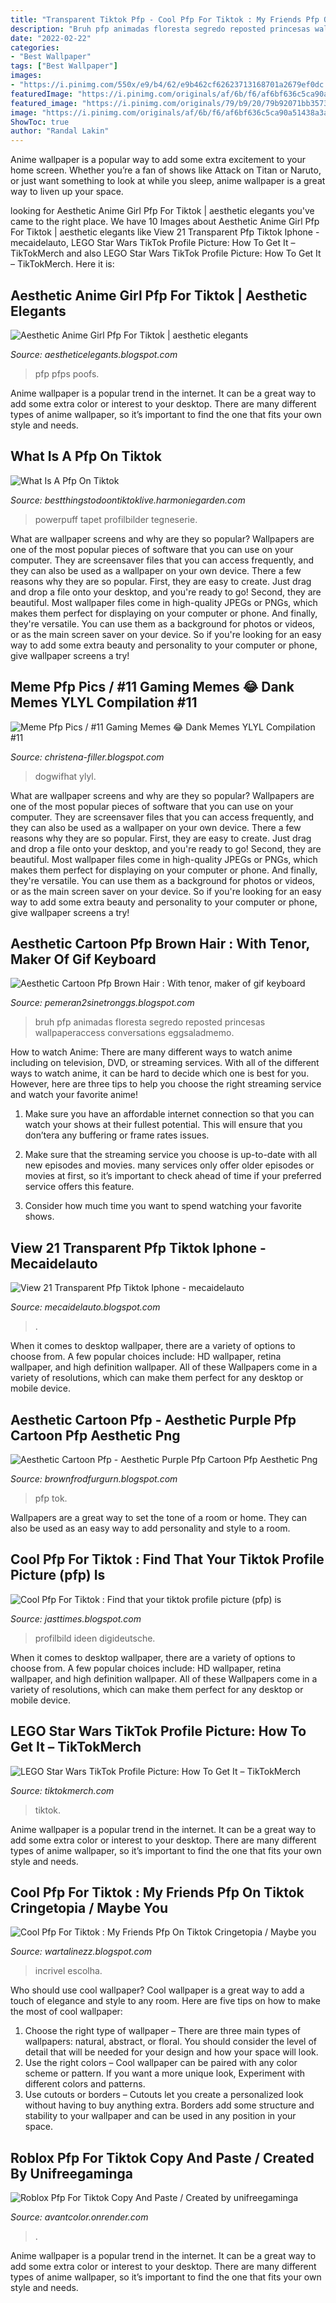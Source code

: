 ```yaml
---
title: "Transparent Tiktok Pfp - Cool Pfp For Tiktok : My Friends Pfp On Tiktok Cringetopia / Maybe You"
description: "Bruh pfp animadas floresta segredo reposted princesas wallpaperaccess conversations eggsaladmemo"
date: "2022-02-22"
categories:
- "Best Wallpaper"
tags: ["Best Wallpaper"]
images:
- "https://i.pinimg.com/550x/e9/b4/62/e9b462cf62623713168701a2679ef0dc.jpg"
featuredImage: "https://i.pinimg.com/originals/af/6b/f6/af6bf636c5ca90a51438a3a099358659.jpg"
featured_image: "https://i.pinimg.com/originals/79/b9/20/79b92071bb35730ea80b304d6d72426d.jpg"
image: "https://i.pinimg.com/originals/af/6b/f6/af6bf636c5ca90a51438a3a099358659.jpg"
ShowToc: true
author: "Randal Lakin"
---
```



Anime wallpaper is a popular way to add some extra excitement to your home screen. Whether you’re a fan of shows like Attack on Titan or Naruto, or just want something to look at while you sleep, anime wallpaper is a great way to liven up your space.

	

		
looking for Aesthetic Anime Girl Pfp For Tiktok | aesthetic elegants you've came to the right place. We have 10 Images about Aesthetic Anime Girl Pfp For Tiktok | aesthetic elegants like View 21 Transparent Pfp Tiktok Iphone - mecaidelauto, LEGO Star Wars TikTok Profile Picture: How To Get It – TikTokMerch and also LEGO Star Wars TikTok Profile Picture: How To Get It – TikTokMerch. Here it is:
		
    
## Aesthetic Anime Girl Pfp For Tiktok | Aesthetic Elegants

<img loading=lazy src="https://i.pinimg.com/474x/df/63/86/df6386e84d3a398f41a39ddb1163ea3c.jpg" onerror="this.onerror=null;this.src='https://tse3.mm.bing.net/th?id=OIP.psCO37pHPtzHNUCabMF9DAAAAA&amp;pid=15.1';" alt="Aesthetic Anime Girl Pfp For Tiktok | aesthetic elegants">

_Source: aestheticelegants.blogspot.com_

>pfp pfps poofs. 

	

Anime wallpaper is a popular trend in the internet. It can be a great way to add some extra color or interest to your desktop. There are many different types of anime wallpaper, so it’s important to find the one that fits your own style and needs.

    
## What Is A Pfp On Tiktok

<img loading=lazy src="https://i.pinimg.com/originals/af/6b/f6/af6bf636c5ca90a51438a3a099358659.jpg" onerror="this.onerror=null;this.src='https://tse1.mm.bing.net/th?id=OIP.cdZFPu-rDuZjD0pi6mBtwQAAAA&amp;pid=15.1';" alt="What Is A Pfp On Tiktok">

_Source: bestthingstodoontiktoklive.harmoniegarden.com_

>powerpuff tapet profilbilder tegneserie. 

	

What are wallpaper screens and why are they so popular?
Wallpapers are one of the most popular pieces of software that you can use on your computer. They are screensaver files that you can access frequently, and they can also be used as a wallpaper on your own device. There a few reasons why they are so popular. First, they are easy to create. Just drag and drop a file onto your desktop, and you're ready to go! Second, they are beautiful. Most wallpaper files come in high-quality JPEGs or PNGs, which makes them perfect for displaying on your computer or phone. And finally, they're versatile. You can use them as a background for photos or videos, or as the main screen saver on your device. So if you're looking for an easy way to add some extra beauty and personality to your computer or phone, give wallpaper screens a try!

    
## Meme Pfp Pics / #11 Gaming Memes 😂 Dank Memes YLYL Compilation #11

<img loading=lazy src="https://pics.astrologymemes.com/my-friend-made-a-pewdiepie-dogwifhat-pfp-67301610.png" onerror="this.onerror=null;this.src='https://tse1.mm.bing.net/th?id=OIP.EbY2vS3nDB0yYfw7rea8-wHaI7&amp;pid=15.1';" alt="Meme Pfp Pics / #11 Gaming Memes 😂 Dank Memes YLYL Compilation #11">

_Source: christena-filler.blogspot.com_

>dogwifhat ylyl. 

	

What are wallpaper screens and why are they so popular?
Wallpapers are one of the most popular pieces of software that you can use on your computer. They are screensaver files that you can access frequently, and they can also be used as a wallpaper on your own device. There a few reasons why they are so popular. First, they are easy to create. Just drag and drop a file onto your desktop, and you're ready to go! Second, they are beautiful. Most wallpaper files come in high-quality JPEGs or PNGs, which makes them perfect for displaying on your computer or phone. And finally, they're versatile. You can use them as a background for photos or videos, or as the main screen saver on your device. So if you're looking for an easy way to add some extra beauty and personality to your computer or phone, give wallpaper screens a try!

    
## Aesthetic Cartoon Pfp Brown Hair : With Tenor, Maker Of Gif Keyboard

<img loading=lazy src="https://i.pinimg.com/originals/79/b9/20/79b92071bb35730ea80b304d6d72426d.jpg" onerror="this.onerror=null;this.src='https://tse3.mm.bing.net/th?id=OIP.6WQnF_VbtybnCKeIQClUnQHaHa&amp;pid=15.1';" alt="Aesthetic Cartoon Pfp Brown Hair : With tenor, maker of gif keyboard">

_Source: pemeran2sinetronggs.blogspot.com_

>bruh pfp animadas floresta segredo reposted princesas wallpaperaccess conversations eggsaladmemo. 

	

How to watch Anime: There are many different ways to watch anime including on television, DVD, or streaming services.
With all of the different ways to watch anime, it can be hard to decide which one is best for you. However, here are three tips to help you choose the right streaming service and watch your favorite anime!
1. Make sure you have an affordable internet connection so that you can watch your shows at their fullest potential. This will ensure that you don’tera any buffering or frame rates issues.

2. Make sure that the streaming service you choose is up-to-date with all new episodes and movies. many services only offer older episodes or movies at first, so it’s important to check ahead of time if your preferred service offers this feature.

3. Consider how much time you want to spend watching your favorite shows.

    
## View 21 Transparent Pfp Tiktok Iphone - Mecaidelauto

<img loading=lazy src="https://i0.wp.com/image.pngaaa.com/645/4768645-small.png" onerror="this.onerror=null;this.src='https://tse4.mm.bing.net/th?id=OIP.QmqXy0C0QsKSKwB1FYmefgAAAA&amp;pid=15.1';" alt="View 21 Transparent Pfp Tiktok Iphone - mecaidelauto">

_Source: mecaidelauto.blogspot.com_

>. 

	

When it comes to desktop wallpaper, there are a variety of options to choose from. A few popular choices include: HD wallpaper, retina wallpaper, and high definition wallpaper. All of these Wallpapers come in a variety of resolutions, which can make them perfect for any desktop or mobile device. 

    
## Aesthetic Cartoon Pfp - Aesthetic Purple Pfp Cartoon Pfp Aesthetic Png

<img loading=lazy src="https://lh5.googleusercontent.com/proxy/Qoz9nMLUH0MNya4Pd_fK2gn0epCUDH2snTBmYFx4PcW7N5q8eyPxbhKsoAa_vQxfoInQZ6UhUyGC_y8tzQHdIyPHur0m2lLtZA=w1200-h630-p-k-no-nu" onerror="this.onerror=null;this.src='https://tse1.mm.bing.net/th?id=OIP.G_GsJWo7T267bwqDl2t8rgHaEF&amp;pid=15.1';" alt="Aesthetic Cartoon Pfp - Aesthetic Purple Pfp Cartoon Pfp Aesthetic Png">

_Source: brownfrodfurgurn.blogspot.com_

>pfp tok. 

	

Wallpapers are a great way to set the tone of a room or home. They can also be used as an easy way to add personality and style to a room.

    
## Cool Pfp For Tiktok : Find That Your Tiktok Profile Picture (pfp) Is

<img loading=lazy src="https://digideutsche.com/wp-content/uploads/2021/04/1618883246_835_Top-5-TikTok-Profilbild-Ideen.jpeg" onerror="this.onerror=null;this.src='https://tse3.mm.bing.net/th?id=OIP.a7qViOPeZ--s2UNoYXUKJgHaDk&amp;pid=15.1';" alt="Cool Pfp For Tiktok : Find that your tiktok profile picture (pfp) is">

_Source: jasttimes.blogspot.com_

>profilbild ideen digideutsche. 

	

When it comes to desktop wallpaper, there are a variety of options to choose from. A few popular choices include: HD wallpaper, retina wallpaper, and high definition wallpaper. All of these Wallpapers come in a variety of resolutions, which can make them perfect for any desktop or mobile device. 

    
## LEGO Star Wars TikTok Profile Picture: How To Get It – TikTokMerch

<img loading=lazy src="https://cdn.shopify.com/s/files/1/0246/4622/1903/articles/star-wars-profile-pictures-pfp-tiktok_1200x1200.jpeg?v=1578184444" onerror="this.onerror=null;this.src='https://tse2.mm.bing.net/th?id=OIP.0m9LpqV2MZXf1CkgETqUAQHaEK&amp;pid=15.1';" alt="LEGO Star Wars TikTok Profile Picture: How To Get It – TikTokMerch">

_Source: tiktokmerch.com_

>tiktok. 

	

Anime wallpaper is a popular trend in the internet. It can be a great way to add some extra color or interest to your desktop. There are many different types of anime wallpaper, so it’s important to find the one that fits your own style and needs.

    
## Cool Pfp For Tiktok : My Friends Pfp On Tiktok Cringetopia / Maybe You

<img loading=lazy src="https://i.pinimg.com/550x/e9/b4/62/e9b462cf62623713168701a2679ef0dc.jpg" onerror="this.onerror=null;this.src='https://tse4.mm.bing.net/th?id=OIP.DpYcaZpSNGDWm-yZnbTQKQHaHa&amp;pid=15.1';" alt="Cool Pfp For Tiktok : My Friends Pfp On Tiktok Cringetopia / Maybe you">

_Source: wartalinezz.blogspot.com_

>incrivel escolha. 

	

Who should use cool wallpaper?
Cool wallpaper is a great way to add a touch of elegance and style to any room. Here are five tips on how to make the most of cool wallpaper: 
1) Choose the right type of wallpaper – There are three main types of wallpapers: natural, abstract, or floral. You should consider the level of detail that will be needed for your design and how your space will look. 
2) Use the right colors – Cool wallpaper can be paired with any color scheme or pattern. If you want a more unique look, Experiment with different colors and patterns. 
3) Use cutouts or borders – Cutouts let you create a personalized look without having to buy anything extra. Borders add some structure and stability to your wallpaper and can be used in any position in your space.

    
## Roblox Pfp For Tiktok Copy And Paste / Created By Unifreegaminga

<img loading=lazy src="https://static.wixstatic.com/media/df5e50_03f60eb88b0a465ea66dd97f435791d9~mv2.png/v1/fill/w_156,h_280,fp_0.50_0.50/df5e50_03f60eb88b0a465ea66dd97f435791d9~mv2.png" onerror="this.onerror=null;this.src='https://tse2.mm.bing.net/th?id=OIP.DNhfjVhASsVBpWhCGbkoqgAAAA&amp;pid=15.1';" alt="Roblox Pfp For Tiktok Copy And Paste / Created by unifreegaminga">

_Source: avantcolor.onrender.com_

>. 

	

Anime wallpaper is a popular trend in the internet. It can be a great way to add some extra color or interest to your desktop. There are many different types of anime wallpaper, so it’s important to find the one that fits your own style and needs.

